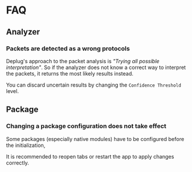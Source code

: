 # FAQ

## Analyzer

### Packets are detected as a wrong protocols

Deplug's approach to the packet analysis is *"Trying all possible interpretation"*.
So if the analyzer does not know a correct way to interpret the packets, it returns the most likely results instead.

You can discard uncertain results by changing the `Confidence Threshold` level.

## Package

### Changing a package configuration does not take effect

Some packages (especially native modules) have to be configured before the initialization,

It is recommended to reopen tabs or restart the app to apply changes correctly.
